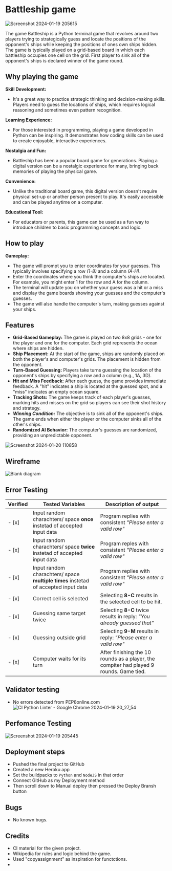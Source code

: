 # Battleship game
![Screenshot 2024-01-19 205615](https://github.com/ibrahimjasim/Project-milestone-3/assets/127301769/a906c11f-eeaf-4d1f-b72d-6e27cd498a4b)


The game Battleship is a Python terminal game that revolves around two players trying to strategically guess and locate the positions of the opponent's ships while keeping the positions of ones own ships hidden. The game is typically played on a grid-based board in which each battleship occupies one cell on the grid. First player to sink all of the opponent's ships is declared winner of the game round. 

## Why playing the game 
 **Skill Development:**
-  It's a great way to practice strategic thinking and decision-making skills. Players need to guess the locations of ships, which requires logical reasoning and sometimes even pattern recognition.

**Learning Experience:** 
-  For those interested in programming, playing a game developed in Python can be inspiring. It demonstrates how coding skills can be used to create enjoyable, interactive experiences.

**Nostalgia and Fun:** 
-  Battleship has been a popular board game for generations. Playing a digital version can be a nostalgic experience for many, bringing back memories of playing the physical game.

**Convenience:** 
-  Unlike the traditional board game, this digital version doesn't require physical set-up or another person present to play. It's easily accessible and can be played anytime on a computer.

**Educational Tool:**  
-  For educators or parents, this game can be used as a fun way to introduce children to basic programming concepts and logic.

## How to play

**Gameplay:**

-  The game will prompt you to enter coordinates for your guesses. This typically involves specifying a row *(1-8)* and a column *(A-H)*.
-  Enter the coordinates where you think the computer's ships are located. For example, you might enter 1 for the row and A for the column.
-  The terminal will update you on whether your guess was a hit or a miss and display the game boards showing your guesses and the computer's guesses.
-  The game will also handle the computer's turn, making guesses against your ships.

## Features

-  **Grid-Based Gameplay:** The game is played on two 8x8 grids - one for the player and one for the computer. Each grid represents the ocean where ships are hidden.
-  **Ship Placement:** At the start of the game, ships are randomly placed on both the player's and computer's grids. The placement is hidden from the opponent.
-  **Turn-Based Guessing:** Players take turns guessing the location of the opponent's ships by specifying a row and a column (e.g., 1A, 3D).
-  **Hit and Miss Feedback:** After each guess, the game provides immediate feedback. A "hit" indicates a ship is located at the guessed spot, and a "miss" indicates an empty ocean square.
-  **Tracking Shots:** The game keeps track of each player's guesses, marking hits and misses on the grid so players can see their shot history and strategy.
-  ***Winning Condition:*** The objective is to sink all of the opponent's ships. The game ends when either the player or the computer sinks all of the other's ships.
-  **Randomized AI Behavior:** The computer's guesses are randomized, providing an unpredictable opponent.


![Screenshot 2024-01-20 110858](https://github.com/ibrahimjasim/Project-milestone-3/assets/127301769/7c601e85-4802-44a9-a9cd-2f765ab415b7)


## Wireframe 
![Blank diagram](https://github.com/ibrahimjasim/Project-milestone-3/assets/127301769/2b597f57-ba47-4ba7-936d-f9276c38dfb7)



## Error Testing

| Verified |  Tested Variables | Description of output |
| ----------- | ----------- |----------- |
| - [x] | Input random charachters/ space **once** instetad of accepted input data | Program replies with consistent *"Please enter a valid row"* |
| - [x] | Input random charachters/ space **twice** instetad of accepted input data | Program reples with consistent *"Please enter a valid row"* |
| - [x] | Input random charachters/ space **multiple times** instetad of accepted input data | Program replies with consistent *"Please enter a valid row"* |
| - [x] | Correct cell is selected | Selecting **8-C** results in the selected cell to be hit. |
| - [x] | Guessing same target twice | Selecting **8-C**  twice results in reply: *"You already guessed that"* |
| - [x] | Guessing outside grid | Selecting **9-M** results in reply: *"Please enter a valid row"* |
| - [x] | Computer waits for its turn | After finishing the 10 rounds as a player, the compiter had played 9 rounds. Game tied. |



## Validator testing
- No errors detected from PEP8online.com
![CI Python Linter - Google Chrome 2024-01-19 20_27_54](https://github.com/ibrahimjasim/Project-milestone-3/assets/127301769/ad7809b2-9943-45c9-a4d9-c87c6a11025c)


## Perfomance Testing

![Screenshot 2024-01-19 205445](https://github.com/ibrahimjasim/Project-milestone-3/assets/127301769/726a7962-f85e-4277-b3d8-4747b6f330de)


## Deployment steps 
* Pushed the final project to GitHub
* Created a new Heroku app
* Set the buildpacks to `Python` and `NodeJS` in that order 
* Connect GitHub as my Deployment method
* Then scroll down to Manual deploy then pressed the Deploy Bransh button 


## Bugs
- No known bugs.





## Credits
- CI material for the given project.
- Wikipedia for rules and logic behind the game.
- Used "copyassignment" as inspiration for functctions.
- 
